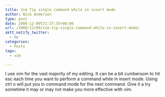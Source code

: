 ```yaml
---
title: Vim Tip single command while in insert mode
author: Nick Anderson
type: post
date: 2008-12-09T21:37:55+00:00
url: /2008/12/09/vim-tip-single-command-while-in-insert-mode/
aktt_notify_twitter:
  - no
categories:
  - Posts
tags:
  - vim

---
```

I use vim for the vast majority of my editing. It can be a bit cumbersom to hit esc each time you want to perform a command while in insert mode. Using ctrl o will put you in command mode for the next command. Give it a try sometime it may or may not make you more effective with vim.